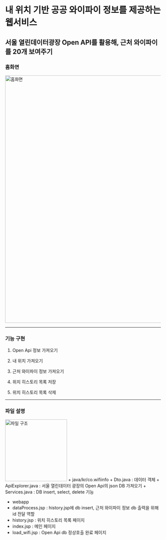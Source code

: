 # 내 위치 기반 공공 와이파이 정보를 제공하는 웹서비스
## 서울 열린데이터광장 Open API를 활용해, 근처 와이파이를 20개 보여주기

### 홈화면
<img width="800" alt="홈화면" src="https://user-images.githubusercontent.com/111031449/230828745-f224335e-8b62-4f99-afde-15ecfaa5b1d0.png">

*****
### 기능 구현
1. Open Api 정보 가져오기

2. 내 위치 가져오기

3. 근처 와이파이 정보 가져오기

4. 위치 히스토리 목록 저장

5. 위치 히스토리 목록 삭제

*****
### 파일 설명
<img width="200" alt="파일 구조" src="https://user-images.githubusercontent.com/111031449/230829987-3a47c747-c0b5-4db6-8619-79fb7052b05b.png">
 + java/kr/co.wifiinfo 
  + Dto.java : 데이터 객체
  + ApiExplorer.java : 서울 열린데이터 광장의 Open Api의 json DB 가져오기
  + Services.java : DB insert, select, delete 기능
  
 + webapp
  + dataProcess.jsp : history.jsp에 db insert, 근처 와이파이 정보 db 출력을 위해 id 전달 역할
  + history.jsp : 위치 히스토리 목록 페이지 
  + index.jsp : 메인 페이지
  + load_wifi.jsp : Open Api db 정상호출 완료 페이지
